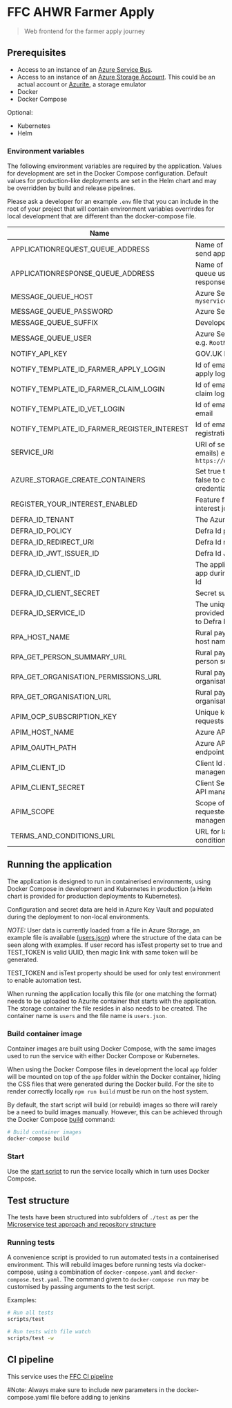 # FFC AHWR Farmer Apply

> Web frontend for the farmer apply journey

## Prerequisites

- Access to an instance of an
[Azure Service Bus](https://docs.microsoft.com/en-us/azure/service-bus-messaging/).
- Access to an instance of an
[Azure Storage Account](https://docs.microsoft.com/en-us/azure/storage/common/storage-account-overview).
  This could be an actual account or
  [Azurite](https://docs.microsoft.com/en-us/azure/storage/common/storage-use-azurite),
  a storage emulator
- Docker
- Docker Compose

Optional:

- Kubernetes
- Helm

### Environment variables

The following environment variables are required by the application.
Values for development are set in the Docker Compose configuration. Default
values for production-like deployments are set in the Helm chart and may be
overridden by build and release pipelines.

Please ask a developer for an example `.env` file that you can include in the root of your project that will contain environment variables overrirdes for local development that are different than the docker-compose file.

| Name                                  | Description                                                                                      |
| ----                                  | -----------                                                                                      |
| APPLICATIONREQUEST_QUEUE_ADDRESS      | Name of message queue used to send application requests                                          |
| APPLICATIONRESPONSE_QUEUE_ADDRESS     | Name of session enabled message queue used to receive application responses                      |
| MESSAGE_QUEUE_HOST                    | Azure Service Bus hostname, e.g. `myservicebus.servicebus.windows.net`                           |
| MESSAGE_QUEUE_PASSWORD                | Azure Service Bus SAS policy key                                                                 |
| MESSAGE_QUEUE_SUFFIX                  | Developer initials                                                                               |
| MESSAGE_QUEUE_USER                    | Azure Service Bus SAS policy name, e.g. `RootManageSharedAccessKey`                              |
| NOTIFY_API_KEY                        | GOV.UK Notify API Key                                                                            |
| NOTIFY_TEMPLATE_ID_FARMER_APPLY_LOGIN | Id of email template used for farmer apply login email                                           |
| NOTIFY_TEMPLATE_ID_FARMER_CLAIM_LOGIN | Id of email template used for farmer claim login email                                           |
| NOTIFY_TEMPLATE_ID_VET_LOGIN          | Id of email template used for vet login email                                                    |
| NOTIFY_TEMPLATE_ID_FARMER_REGISTER_INTEREST          | Id of email template used for registration of interest                                                 |
| SERVICE_URI                           | URI of service (used in links, in emails) e.g. `http://localhost:3000` or `https://defra.gov.uk` |
| AZURE_STORAGE_CREATE_CONTAINERS       | Set true to use connection string, false to connect using azure credentials for blobstorage      |
| REGISTER_YOUR_INTEREST_ENABLED        | Feature flag for the register your interest journey                                              |
| DEFRA_ID_TENANT                       | The Azure tenant for Defra Id                                                                    |
| DEFRA_ID_POLICY                       | Defra Id policy                                                                                  |
| DEFRA_ID_REDIRECT_URI                 | Defra Id redirect URI                                                                            |
| DEFRA_ID_JWT_ISSUER_ID                | Defra Id JWT Issuer id                                                                           |
| DEFRA_ID_CLIENT_ID                    | The application ID assigned to your app during the registration with Defra Id                    |
| DEFRA_ID_CLIENT_SECRET                | Secret supplied by Defra Id                                                                      |
| DEFRA_ID_SERVICE_ID                   | The unique identifier for your service provided as part of being on-boarded to Defra Id          |
| RPA_HOST_NAME                         | Rural payment agency api endpoint host name                                                      |
| RPA_GET_PERSON_SUMMARY_URL            | Rural payment agency URL for the get person summary api                                          |
| RPA_GET_ORGANISATION_PERMISSIONS_URL  | Rural payment agency URL for the get organisation permissions api                                |
| RPA_GET_ORGANISATION_URL              | Rural payment agency URL for the get organisation api                                            |
| APIM_OCP_SUBSCRIPTION_KEY             | Unique key used to manage auth requests with Azure API management                                |
| APIM_HOST_NAME                        | Azure API management host name                                                                   |
| APIM_OAUTH_PATH                       | Azure API management authorisation endpoint path                                                 |
| APIM_CLIENT_ID                        | Client Id as registered with Azure API management                                                |
| APIM_CLIENT_SECRET                    | Client Secret as registered with Azure API management                                            |
| APIM_SCOPE                            | Scope of the access token being requested from Azure API management    
| TERMS_AND_CONDITIONS_URL              | URL for latest service terms and conditions

## Running the application

The application is designed to run in containerised environments, using Docker
Compose in development and Kubernetes in production (a Helm chart is provided
for production deployments to Kubernetes).

Configuration and secret data are held in Azure Key Vault and populated during
the deployment to non-local environments.

*NOTE:*
User data is currently loaded from a file in Azure Storage, an example file is
available ([users.json](./data/users.json)) where the structure of the data can
be seen along with examples. If user record has isTest property set to true and
TEST_TOKEN is valid UUID, then magic link with same token will be generated.

TEST_TOKEN and isTest property should be used for only test environment to enable
automation test.

When running the application locally this file (or one matching the format)
needs to be uploaded to Azurite container that starts with the application. The
storage container the file resides in also needs to be created. The container
name is `users` and the file name is `users.json`.

### Build container image

Container images are built using Docker Compose, with the same images used to
run the service with either Docker Compose or Kubernetes.

When using the Docker Compose files in development the local `app` folder will
be mounted on top of the `app` folder within the Docker container, hiding the
CSS files that were generated during the Docker build. For the site to render
correctly locally `npm run build` must be run on the host system.

By default, the start script will build (or rebuild) images so there will
rarely be a need to build images manually. However, this can be achieved
through the Docker Compose
[build](https://docs.docker.com/compose/reference/build/) command:

```sh
# Build container images
docker-compose build
```

### Start

Use the [start script](./scripts/start) to run the service locally which in
turn uses Docker Compose.

## Test structure

The tests have been structured into subfolders of `./test` as per the
[Microservice test approach and repository structure](https://eaflood.atlassian.net/wiki/spaces/FPS/pages/1845396477/Microservice+test+approach+and+repository+structure)

### Running tests

A convenience script is provided to run automated tests in a containerised
environment. This will rebuild images before running tests via docker-compose,
using a combination of `docker-compose.yaml` and `docker-compose.test.yaml`.
The command given to `docker-compose run` may be customised by passing
arguments to the test script.

Examples:

```sh
# Run all tests
scripts/test

# Run tests with file watch
scripts/test -w
```

## CI pipeline

This service uses the
[FFC CI pipeline](https://github.com/DEFRA/ffc-jenkins-pipeline-library)

#Note: Always make sure to include new parameters in the docker-compose.yaml file before adding  to jenkins

